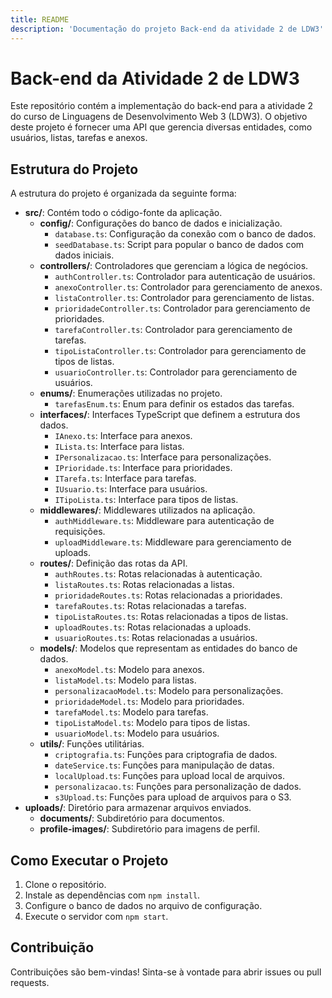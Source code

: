 ```yaml
---
title: README
description: 'Documentação do projeto Back-end da atividade 2 de LDW3'
---
```


# Back-end da Atividade 2 de LDW3

Este repositório contém a implementação do back-end para a atividade 2 do curso de Linguagens de Desenvolvimento Web 3 (LDW3). O objetivo deste projeto é fornecer uma API que gerencia diversas entidades, como usuários, listas, tarefas e anexos.

## Estrutura do Projeto

A estrutura do projeto é organizada da seguinte forma:

- **src/**: Contém todo o código-fonte da aplicação.
  - **config/**: Configurações do banco de dados e inicialização.
    - `database.ts`: Configuração da conexão com o banco de dados.
    - `seedDatabase.ts`: Script para popular o banco de dados com dados iniciais.
  - **controllers/**: Controladores que gerenciam a lógica de negócios.
    - `authController.ts`: Controlador para autenticação de usuários.
    - `anexoController.ts`: Controlador para gerenciamento de anexos.
    - `listaController.ts`: Controlador para gerenciamento de listas.
    - `prioridadeController.ts`: Controlador para gerenciamento de prioridades.
    - `tarefaController.ts`: Controlador para gerenciamento de tarefas.
    - `tipoListaController.ts`: Controlador para gerenciamento de tipos de listas.
    - `usuarioController.ts`: Controlador para gerenciamento de usuários.
  - **enums/**: Enumerações utilizadas no projeto.
    - `tarefasEnum.ts`: Enum para definir os estados das tarefas.
  - **interfaces/**: Interfaces TypeScript que definem a estrutura dos dados.
    - `IAnexo.ts`: Interface para anexos.
    - `ILista.ts`: Interface para listas.
    - `IPersonalizacao.ts`: Interface para personalizações.
    - `IPrioridade.ts`: Interface para prioridades.
    - `ITarefa.ts`: Interface para tarefas.
    - `IUsuario.ts`: Interface para usuários.
    - `ITipoLista.ts`: Interface para tipos de listas.
  - **middlewares/**: Middlewares utilizados na aplicação.
    - `authMiddleware.ts`: Middleware para autenticação de requisições.
    - `uploadMiddleware.ts`: Middleware para gerenciamento de uploads.
  - **routes/**: Definição das rotas da API.
    - `authRoutes.ts`: Rotas relacionadas à autenticação.
    - `listaRoutes.ts`: Rotas relacionadas a listas.
    - `prioridadeRoutes.ts`: Rotas relacionadas a prioridades.
    - `tarefaRoutes.ts`: Rotas relacionadas a tarefas.
    - `tipoListaRoutes.ts`: Rotas relacionadas a tipos de listas.
    - `uploadRoutes.ts`: Rotas relacionadas a uploads.
    - `usuarioRoutes.ts`: Rotas relacionadas a usuários.
  - **models/**: Modelos que representam as entidades do banco de dados.
    - `anexoModel.ts`: Modelo para anexos.
    - `listaModel.ts`: Modelo para listas.
    - `personalizacaoModel.ts`: Modelo para personalizações.
    - `prioridadeModel.ts`: Modelo para prioridades.
    - `tarefaModel.ts`: Modelo para tarefas.
    - `tipoListaModel.ts`: Modelo para tipos de listas.
    - `usuarioModel.ts`: Modelo para usuários.
  - **utils/**: Funções utilitárias.
    - `criptografia.ts`: Funções para criptografia de dados.
    - `dateService.ts`: Funções para manipulação de datas.
    - `localUpload.ts`: Funções para upload local de arquivos.
    - `personalizacao.ts`: Funções para personalização de dados.
    - `s3Upload.ts`: Funções para upload de arquivos para o S3.
- **uploads/**: Diretório para armazenar arquivos enviados.
  - **documents/**: Subdiretório para documentos.
  - **profile-images/**: Subdiretório para imagens de perfil.

## Como Executar o Projeto

1. Clone o repositório.
2. Instale as dependências com `npm install`.
3. Configure o banco de dados no arquivo de configuração.
4. Execute o servidor com `npm start`.

## Contribuição

Contribuições são bem-vindas! Sinta-se à vontade para abrir issues ou pull requests.